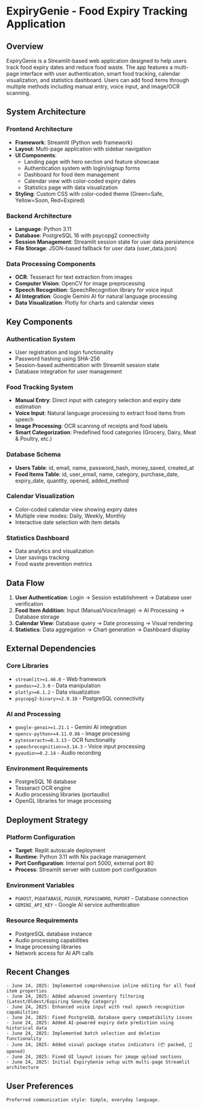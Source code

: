 # ExpiryGenie - Food Expiry Tracking Application

## Overview

ExpiryGenie is a Streamlit-based web application designed to help users track food expiry dates and reduce food waste. The app features a multi-page interface with user authentication, smart food tracking, calendar visualization, and statistics dashboard. Users can add food items through multiple methods including manual entry, voice input, and image/OCR scanning.

## System Architecture

### Frontend Architecture
- **Framework**: Streamlit (Python web framework)
- **Layout**: Multi-page application with sidebar navigation
- **UI Components**: 
  - Landing page with hero section and feature showcase
  - Authentication system with login/signup forms
  - Dashboard for food item management
  - Calendar view with color-coded expiry dates
  - Statistics page with data visualization
- **Styling**: Custom CSS with color-coded theme (Green=Safe, Yellow=Soon, Red=Expired)

### Backend Architecture
- **Language**: Python 3.11
- **Database**: PostgreSQL 16 with psycopg2 connectivity
- **Session Management**: Streamlit session state for user data persistence
- **File Storage**: JSON-based fallback for user data (user_data.json)

### Data Processing Components
- **OCR**: Tesseract for text extraction from images
- **Computer Vision**: OpenCV for image preprocessing
- **Speech Recognition**: SpeechRecognition library for voice input
- **AI Integration**: Google Gemini AI for natural language processing
- **Data Visualization**: Plotly for charts and calendar views

## Key Components

### Authentication System
- User registration and login functionality
- Password hashing using SHA-256
- Session-based authentication with Streamlit session state
- Database integration for user management

### Food Tracking System
- **Manual Entry**: Direct input with category selection and expiry date estimation
- **Voice Input**: Natural language processing to extract food items from speech
- **Image Processing**: OCR scanning of receipts and food labels
- **Smart Categorization**: Predefined food categories (Grocery, Dairy, Meat & Poultry, etc.)

### Database Schema
- **Users Table**: id, email, name, password_hash, money_saved, created_at
- **Food Items Table**: id, user_email, name, category, purchase_date, expiry_date, quantity, opened, added_method

### Calendar Visualization
- Color-coded calendar view showing expiry dates
- Multiple view modes: Daily, Weekly, Monthly
- Interactive date selection with item details

### Statistics Dashboard
- Data analytics and visualization
- User savings tracking
- Food waste prevention metrics

## Data Flow

1. **User Authentication**: Login → Session establishment → Database user verification
2. **Food Item Addition**: Input (Manual/Voice/Image) → AI Processing → Database storage
3. **Calendar View**: Database query → Date processing → Visual rendering
4. **Statistics**: Data aggregation → Chart generation → Dashboard display

## External Dependencies

### Core Libraries
- `streamlit>=1.46.0` - Web framework
- `pandas>=2.3.0` - Data manipulation
- `plotly>=6.1.2` - Data visualization
- `psycopg2-binary>=2.9.10` - PostgreSQL connectivity

### AI and Processing
- `google-genai>=1.21.1` - Gemini AI integration
- `opencv-python>=4.11.0.86` - Image processing
- `pytesseract>=0.3.13` - OCR functionality
- `speechrecognition>=3.14.3` - Voice input processing
- `pyaudio>=0.2.14` - Audio recording

### Environment Requirements
- PostgreSQL 16 database
- Tesseract OCR engine
- Audio processing libraries (portaudio)
- OpenGL libraries for image processing

## Deployment Strategy

### Platform Configuration
- **Target**: Replit autoscale deployment
- **Runtime**: Python 3.11 with Nix package management
- **Port Configuration**: Internal port 5000, external port 80
- **Process**: Streamlit server with custom port configuration

### Environment Variables
- `PGHOST`, `PGDATABASE`, `PGUSER`, `PGPASSWORD`, `PGPORT` - Database connection
- `GEMINI_API_KEY` - Google AI service authentication

### Resource Requirements
- PostgreSQL database instance
- Audio processing capabilities
- Image processing libraries
- Network access for AI API calls

## Recent Changes

```
- June 24, 2025: Implemented comprehensive inline editing for all food item properties
- June 24, 2025: Added advanced inventory filtering (Latest/Oldest/Expiring Soon/By Category)
- June 24, 2025: Enhanced voice input with real speech recognition capabilities
- June 24, 2025: Fixed PostgreSQL database query compatibility issues
- June 24, 2025: Added AI-powered expiry date prediction using historical data
- June 24, 2025: Implemented batch selection and deletion functionality
- June 24, 2025: Added visual package status indicators (📦 packed, 📂 opened)
- June 24, 2025: Fixed UI layout issues for image upload sections
- June 24, 2025: Initial ExpiryGenie setup with multi-page Streamlit architecture
```

## User Preferences

```
Preferred communication style: Simple, everyday language.
```
